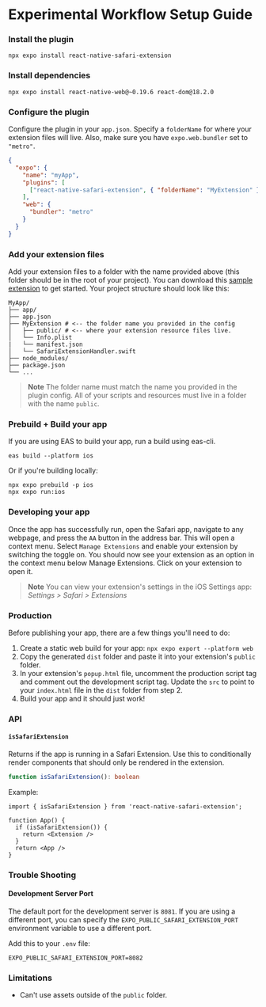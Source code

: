 
# Experimental Workflow Setup Guide

### Install the plugin

```console
npx expo install react-native-safari-extension
```

### Install dependencies

```console
npx expo install react-native-web@~0.19.6 react-dom@18.2.0
```

### Configure the plugin

Configure the plugin in your `app.json`. Specify a `folderName` for where your extension files will live. Also, make sure you have `expo.web.bundler` set to `"metro"`.

```json
{
  "expo": {
    "name": "myApp",
    "plugins": [
      ["react-native-safari-extension", { "folderName": "MyExtension" }]
    ],
    "web": {
      "bundler": "metro" 
    }
  }
}
```

### Add your extension files

Add your extension files to a folder with the name provided above (this folder should be in the root of your project). You can download this [sample extension](./MyExtension.zip) to get started. Your project structure should look like this:

```console
MyApp/
├── app/
├── app.json
├── MyExtension # <-- the folder name you provided in the config
│   ├── public/ # <-- where your extension resource files live.
│   └── Info.plist
|   └── manifest.json
│   └── SafariExtensionHandler.swift
├── node_modules/
├── package.json
└── ...
```

> **Note** The folder name must match the name you provided in the plugin config. All of your scripts and resources must live in a folder with the name `public`.

### Prebuild + Build your app

If you are using EAS to build your app, run a build using eas-cli.

```console
eas build --platform ios
```

Or if you're building locally:

```console
npx expo prebuild -p ios
npx expo run:ios
```

### Developing your app

Once the app has successfully run, open the Safari app, navigate to any webpage, and press the `AA` button in the address bar. This will open a context menu. Select `Manage Extensions` and enable your extension by switching the toggle on. You should now see your extension as an option in the context menu below Manage Extensions. Click on your extension to open it.

> **Note** You can view your extension's settings in the iOS Settings app: _Settings > Safari > Extensions_

### Production

Before publishing your app, there are a few things you'll need to do:

1. Create a static web build for your app: `npx expo export --platform web`
2. Copy the generated `dist` folder and paste it into your extension's `public` folder.
3. In your extension's `popup.html` file, uncomment the production script tag and comment out the development script tag. Update the `src` to point to your `index.html` file in the `dist` folder from step 2.
4. Build your app and it should just work!

### API

#### `isSafariExtension`

Returns if the app is running in a Safari Extension. Use this to conditionally render components that should only be rendered in the extension.
```ts
function isSafariExtension(): boolean
```

Example:
```tsx
import { isSafariExtension } from 'react-native-safari-extension';

function App() {
  if (isSafariExtension()) {
    return <Extension />
  }
  return <App />
}
```


### Trouble Shooting

#### Development Server Port

The default port for the development server is `8081`. If you are using a different port, you can specify the `EXPO_PUBLIC_SAFARI_EXTENSION_PORT` environment variable to use a different port.

Add this to your `.env` file:

```
EXPO_PUBLIC_SAFARI_EXTENSION_PORT=8082
```

### Limitations

- Can't use assets outside of the `public` folder.

